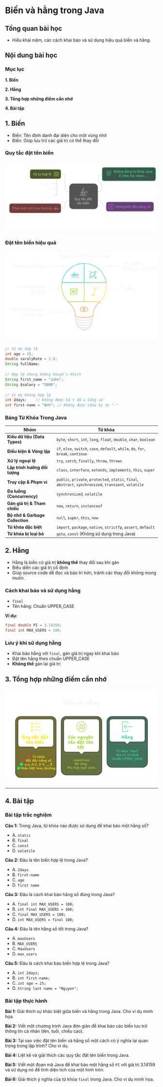 # Biến và hằng trong Java

## Tổng quan bài học
- Hiểu khái niệm, các cách khai báo và sử dụng hiệu quả biến và hằng.

## Nội dung bài học

### Mục lục
**1. Biến**

**2. Hằng**

**3. Tổng hợp những điểm cần nhớ**

**4. Bài tập**


## 1. Biến
- Biến: Tên định danh đại diện cho một vùng nhớ
- Biến: Giúp lưu trữ các giá trị có thể thay đổi

### Quy tắc đặt tên biến
![Example Image](../images/02_variable.png)

### Đặt tên biến hiệu quả
![Example Image](../images/02_naming_rule.png)

```java
// Ví dụ hợp lệ
int age = 25;
double saralyRate = 1.0;
String fullName;

// Hợp lệ nhưng không khuyến khích
String first_name = "John"; 
String $salary = "5000";

// Ví dụ không hợp lệ
int 2days;    // Không được bắt đầu bằng số
int first-name = "Anh"; // Không được chứa ký tự "-"
```

### **Bảng Từ Khóa Trong Java**

| **Nhóm**                     | **Từ khóa**                                                                 |
|------------------------------|----------------------------------------------------------------------------|
| **Kiểu dữ liệu (Data Types)** | `byte`, `short`, `int`, `long`, `float`, `double`, `char`, `boolean`      |
| **Điều kiện & Vòng lặp**      | `if`, `else`, `switch`, `case`, `default`, `while`, `do`, `for`, `break`, `continue` |
| **Xử lý ngoại lệ**            | `try`, `catch`, `finally`, `throw`, `throws`                              |
| **Lập trình hướng đối tượng** | `class`, `interface`, `extends`, `implements`, `this`, `super`            |
| **Truy cập & Phạm vi**        | `public`, `private`, `protected`, `static`, `final`, `abstract`, `synchronized`, `transient`, `volatile` |
| **Đa luồng (Concurrency)**    | `synchronized`, `volatile`                                                |
| **Gán giá trị & Tham chiếu**  | `new`, `return`, `instanceof`                                             |
| **Bộ nhớ & Garbage Collection** | `null`, `super`, `this`, `new`                                           |
| **Từ khóa đặc biệt**          | `import`, `package`, `native`, `strictfp`, `assert`, `default`            |
| **Từ khóa bị loại bỏ**        | `goto`, `const` (Không sử dụng trong Java)                              |

## 2. Hằng
- Hằng là biến có giá trị **không thể** thay đổi sau khi gán
- Biểu diễn các giá trị cố định
- Giúp source code dễ đọc và bảo trì hơn, tránh các thay đổi không mong muốn.

### Cách khai báo và sử dụng hằng
- `final`
- Tên hằng: Chuẩn UPPER_CASE

**Ví dụ:**
```java
final double PI = 3.14159;
final int MAX_USERS = 100;
```

### Lưu ý khi sử dụng hằng
- Khai báo hằng với `final`, gán giá trị ngay khi khai báo
- Đặt tên hằng theo chuẩn UPPER_CASE
- **Không thể** gán lại giá trị

## 3. Tổng hợp những điểm cần nhớ
![Example Image](../images/02_variable_summary.png)

---

## 4. Bài tập

### Bài tập trắc nghiệm
**Câu 1:** Trong Java, từ khóa nào được sử dụng để khai báo một hằng số?
   - A. `static`
   - B. `final`
   - C. `const`
   - D. `volatile`

**Câu 2:** Đâu là tên biến hợp lệ trong Java?
   - A. `2days`
   - B. `first-name`
   - C. `age`
   - D. `first name`

**Câu 3:** Đâu là cách khai báo hằng số đúng trong Java?
   - A. `final int MAX_USERS = 100;`
   - B. `int final MAX_USERS = 100;`
   - C. `final MAX_USERS = 100;`
   - D. `int MAX_USERS = final 100;`

**Câu 4:** Đâu là tên hằng số tốt trong Java?
   - A. `maxUsers`
   - B. `MAX_USERS`
   - C. `MaxUsers`
   - D. `max_users`

**Câu 5:** Đâu là cách khai báo biến hợp lệ trong Java?
   - A. `int 2days;`
   - B. `int first-name;`
   - C. `int age = 25;`
   - D. `String last name = "Nguyen";`


### Bài tập thực hành
**Bài 1:** Giải thích sự khác biệt giữa biến và hằng trong Java. Cho ví dụ minh họa.

**Bài 2:** Viết một chương trình Java đơn giản để khai báo các biến lưu trữ thông tin cá nhân (tên, tuổi, chiều cao).

**Bài 3:** Tại sao việc đặt tên biến và hằng số một cách có ý nghĩa lại quan trọng trong lập trình? Cho ví dụ.

**Bài 4:** Liệt kê và giải thích các quy tắc đặt tên biến trong Java.

**Bài 5:** Viết một đoạn mã Java để khai báo một hằng số `PI` với giá trị 3.14159 và sử dụng nó để tính diện tích của một hình tròn.

**Bài 6:** Giải thích ý nghĩa của từ khóa `final` trong Java. Cho ví dụ minh họa.